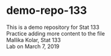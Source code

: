 # demo-repo-133
This is a demo repository for Stat 133  
Practice adding more content to the file  
Mallika Kolar, Stat 133  
Lab on March 7, 2019  
